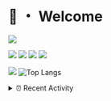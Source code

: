 # 👋 ・ Welcome
![](https://komarev.com/ghpvc/?username=Lorenzo0111)

![](https://img.shields.io/badge/Java-ED8B00?style=for-the-badge&logo=java&logoColor=white)
![](https://img.shields.io/badge/JavaScript-323330?style=for-the-badge&logo=javascript&logoColor=F7DF1E)
![](https://img.shields.io/badge/Node.js-339933?style=for-the-badge&logo=nodedotjs&logoColor=white)
![](https://img.shields.io/badge/React-20232A?style=for-the-badge&logo=react&logoColor=61DAFB)

[![](https://github-readme-stats.vercel.app/api?username=Lorenzo0111&show_icons=true&count_private=true)](https://github.com/Lorenzo0111)
![Top Langs](https://github-readme-stats.vercel.app/api/top-langs/?username=Lorenzo0111&layout=compact)

<details>
<summary>⏰ Recent Activity</summary>

<!--RECENT_ACTIVITY:start-->
1. ![issueClosed] **Issue closed:** [ZombieStriker/QualityArmory#201](https://github.com/ZombieStriker/QualityArmory/issues/201)
2. ![comment] **Commented:** [ZombieStriker/QualityArmory#201](https://github.com/ZombieStriker/QualityArmory/issues/201#issuecomment-968586839)
3. ![comment] **Commented:** [ZombieStriker/QualityArmory#204](https://github.com/ZombieStriker/QualityArmory/pull/204#issuecomment-968585428)
4. ![prClosed] **Pull request closed:** [Lorenzo0111/RocketPlaceholders#47](https://github.com/Lorenzo0111/RocketPlaceholders/pull/47)
5. ![release] Released [v2.4.1](https://github.com/harry0198/InfoHeads/releases/tag/2.4.1) in [harry0198/InfoHeads](https://github.com/harry0198/InfoHeads)
6. ![release] Released [v1.6.2](https://github.com/Lorenzo0111/MultiLang/releases/tag/v1.6.2) in [Lorenzo0111/MultiLang](https://github.com/Lorenzo0111/MultiLang)
7. ![release] Released [v2.0.1](https://github.com/Lorenzo0111/RocketPlaceholders/releases/tag/2.0.1) in [Lorenzo0111/RocketPlaceholders](https://github.com/Lorenzo0111/RocketPlaceholders)
8. ![prMerged] **Pull request merged:** [Lorenzo0111/RocketPlaceholders#46](https://github.com/Lorenzo0111/RocketPlaceholders/pull/46)
9. ![prMerged] **Pull request merged:** [harry0198/InfoHeads#44](https://github.com/harry0198/InfoHeads/pull/44)
10. ![prMerged] **Pull request merged:** [harry0198/InfoHeads#45](https://github.com/harry0198/InfoHeads/pull/45)
<!--RECENT_ACTIVITY:end-->


<!--RECENT_ACTIVITY:last_update-->
Last Updated: Monday, November 15th, 2021, 12:18:06 PM
<!--RECENT_ACTIVITY:last_update_end-->
</details>

[issueOpened]: https://cdn.jsdelivr.net/gh/Readme-Workflows/Readme-Icons@main/icons/octicons/IssueOpenedOld.svg
[issueClosed]: https://cdn.jsdelivr.net/gh/Readme-Workflows/Readme-Icons@main/icons/octicons/IssueClosedOld.svg

[prOpened]: https://cdn.jsdelivr.net/gh/Readme-Workflows/Readme-Icons@main/icons/octicons/PullRequestOpened.svg
[prClosed]: https://cdn.jsdelivr.net/gh/Readme-Workflows/Readme-Icons@main/icons/octicons/PullRequestClosed.svg
[prMerged]: https://cdn.jsdelivr.net/gh/Readme-Workflows/Readme-Icons@main/icons/octicons/PullRequestMerged.svg

[comment]: https://cdn.jsdelivr.net/gh/Readme-Workflows/Readme-Icons@main/icons/octicons/Comment.svg

[changesRequested]: https://cdn.jsdelivr.net/gh/Readme-Workflows/Readme-Icons@main/icons/octicons/RequestedChanges.svg
[approved]: https://cdn.jsdelivr.net/gh/Readme-Workflows/Readme-Icons@main/icons/octicons/ApprovedChanges.svg

[repoCreated]: https://cdn.jsdelivr.net/gh/Readme-Workflows/Readme-Icons@main/icons/octicons/Repository.svg
[release]: https://cdn.jsdelivr.net/gh/Readme-Workflows/Readme-Icons@main/icons/octicons/Release.svg
[star]: https://cdn.jsdelivr.net/gh/Readme-Workflows/Readme-Icons@main/icons/octicons/StarredRepository.svg
[wiki]: https://cdn.jsdelivr.net/gh/Readme-Workflows/Readme-Icons@main/icons/octicons/Wiki.svg
[fork]: https://cdn.jsdelivr.net/gh/Readme-Workflows/Readme-Icons@main/icons/octicons/ForkedRepository.svg
[people]: https://cdn.jsdelivr.net/gh/Readme-Workflows/Readme-Icons@main/icons/octicons/People.svg
